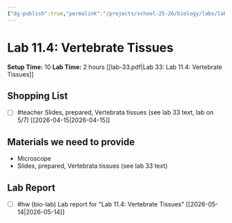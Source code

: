 ```yaml
---
{"dg-publish":true,"permalink":"/projects/school-25-26/biology/labs/lab-11-04-investigating-vertebrate-tissues/","title":"Lab 11.4: Vertebrate Tissues"}
---
```



#  Lab 11.4: Vertebrate Tissues


**Setup Time:** 10
**Lab Time:** 2 hours
[[lab-33.pdf|Lab 33: Lab 11.4: Vertebrate Tissues]]

## Shopping List

- [ ] #teacher Slides, prepared, Vertebrata tissues (see lab 33 text, lab on 5/7) [[2026-04-15\|2026-04-15]]


## Materials we need to provide

- Microscope
- Slides, prepared, Vertebrata tissues (see lab 33 text)

## Lab Report

- [ ] #hw (bio-lab) Lab report for "Lab 11.4: Vertebrate Tissues" [[2026-05-14\|2026-05-14]]

